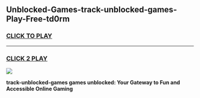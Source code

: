 
## Unblocked-Games-track-unblocked-games-Play-Free-td0rm
<h3>
<a href="https://premium76.site?title=track-unblocked-games&ref=23A">CLICK TO PLAY</a></h3>
<hr>

<h3>
<a href="https://premium76.site?title=track-unblocked-games&ref=23A">CLICK 2 PLAY</a>
  
</h3>

<a href="https://premium76.site?title=track-unblocked-games&ref=23A"><img src="https://clearcache.store/games.png"></a>


**track-unblocked-games games unblocked: Your Gateway to Fun and Accessible Online Gaming**
